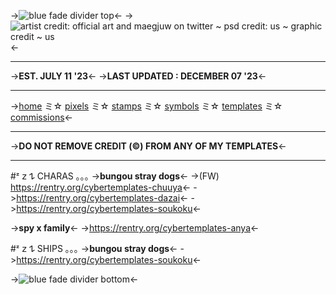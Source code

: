 ->![blue fade divider top](https://file.garden/ZRa40spOlUzNliEM/graphics/dividers/cutesy/miku%20top%20blue%20fade%20divider.png)<-
->![artist credit: official art and maegjuw on twitter ~ psd credit: us ~ graphic credit ~ us](https://file.garden/ZRa40spOlUzNliEM/graphics/pngs/resources/miku%20graphic%20templates%20gif.gif)<-
***
->**EST. JULY 11 '23**<-
->**LAST UPDATED : DECEMBER 07 '23**<-
***
->[home](https://rentry.org/cyberresources) ミ☆ [pixels](https://rentry.org/cyberpixels) ミ☆ [stamps](https://rentry.org/cyberstamps) ミ☆ [symbols](https://rentry.org/cybersymbols) ミ☆ [templates](https://rentry.org/cybertemplates) ミ☆ [commissions](https://rentry.org/cybercomms)<-
***
->**DO NOT REMOVE CREDIT (©) FROM ANY OF MY TEMPLATES**<-
***
#ᶻ 𝗓 𐰁 CHARAS ｡｡｡
->**bungou stray dogs**<-
->(FW) https://rentry.org/cybertemplates-chuuya<-
->https://rentry.org/cybertemplates-dazai<-
->https://rentry.org/cybertemplates-soukoku<-

->**spy x family**<-
->https://rentry.org/cybertemplates-anya<-

#ᶻ 𝗓 𐰁 SHIPS ｡｡｡
->**bungou stray dogs**<-
->https://rentry.org/cybertemplates-soukoku<-

->![blue fade divider bottom](https://file.garden/ZRa40spOlUzNliEM/graphics/dividers/cutesy/miku%20bottom%20blue%20fade%20divider.png)<-
